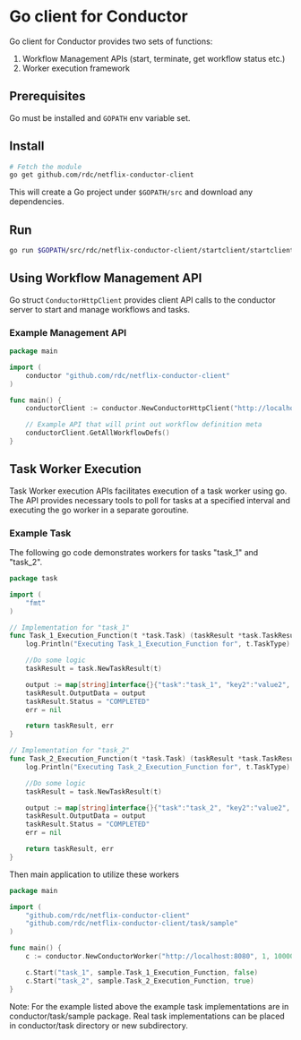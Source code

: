 # Go client for Conductor

Go client for Conductor provides two sets of functions:

1. Workflow Management APIs (start, terminate, get workflow status etc.)
2. Worker execution framework

## Prerequisites

Go must be installed and `GOPATH` env variable set.

## Install

~~~bash
# Fetch the module
go get github.com/rdc/netflix-conductor-client
~~~

This will create a Go project under `$GOPATH/src` and download any dependencies.

## Run

~~~bash
go run $GOPATH/src/rdc/netflix-conductor-client/startclient/startclient.go
~~~

## Using Workflow Management API

Go struct `ConductorHttpClient` provides client API calls to the conductor server to start and manage workflows and tasks.

### Example Management API

~~~go
package main

import (
    conductor "github.com/rdc/netflix-conductor-client"
)

func main() {
    conductorClient := conductor.NewConductorHttpClient("http://localhost:8080")

    // Example API that will print out workflow definition meta
    conductorClient.GetAllWorkflowDefs()
}

~~~

## Task Worker Execution

Task Worker execution APIs facilitates execution of a task worker using go.  The API provides necessary tools to poll for tasks at a specified interval and executing the go worker in a separate goroutine.

### Example Task

The following go code demonstrates workers for tasks "task_1" and "task_2".

~~~go
package task

import (
    "fmt"
)

// Implementation for "task_1"
func Task_1_Execution_Function(t *task.Task) (taskResult *task.TaskResult, err error) {
    log.Println("Executing Task_1_Execution_Function for", t.TaskType)

    //Do some logic
    taskResult = task.NewTaskResult(t)

    output := map[string]interface{}{"task":"task_1", "key2":"value2", "key3":3, "key4":false}
    taskResult.OutputData = output
    taskResult.Status = "COMPLETED"
    err = nil

    return taskResult, err
}

// Implementation for "task_2"
func Task_2_Execution_Function(t *task.Task) (taskResult *task.TaskResult, err error) {
    log.Println("Executing Task_2_Execution_Function for", t.TaskType)

    //Do some logic
    taskResult = task.NewTaskResult(t)

    output := map[string]interface{}{"task":"task_2", "key2":"value2", "key3":3, "key4":false}
    taskResult.OutputData = output
    taskResult.Status = "COMPLETED"
    err = nil

    return taskResult, err
}
~~~

Then main application to utilize these workers

~~~go
package main

import (
    "github.com/rdc/netflix-conductor-client"
    "github.com/rdc/netflix-conductor-client/task/sample"
)

func main() {
    c := conductor.NewConductorWorker("http://localhost:8080", 1, 10000)

    c.Start("task_1", sample.Task_1_Execution_Function, false)
    c.Start("task_2", sample.Task_2_Execution_Function, true)
}

~~~

Note: For the example listed above the example task implementations are in conductor/task/sample package.  Real task implementations can be placed in conductor/task directory or new subdirectory.
